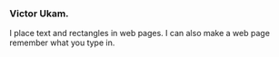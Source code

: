 ### Victor Ukam.
I place text and rectangles in web pages.
I can also make a web page remember what you type in.
